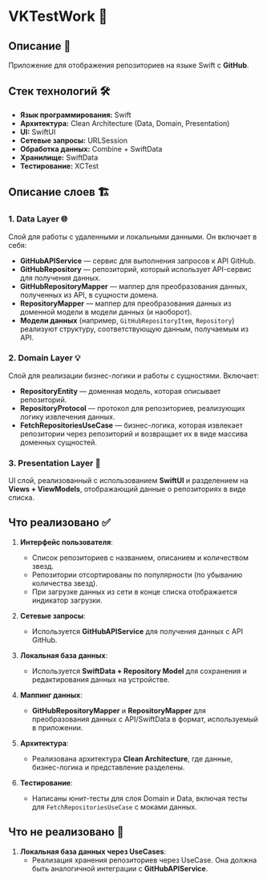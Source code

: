 # VKTestWork 🚀

## Описание 📜

Приложение для отображения репозиториев на языке Swift с **GitHub**.

## Стек технологий 🛠️

- **Язык программирования:** Swift
- **Архитектура:** Clean Architecture (Data, Domain, Presentation)
- **UI:** SwiftUI
- **Сетевые запросы:** URLSession
- **Обработка данных:** Combine + SwiftData
- **Хранилище:** SwiftData
- **Тестирование:** XCTest

## Описание слоев 🏗️

### 1. **Data Layer** 🌐
Слой для работы с удаленными и локальными данными. Он включает в себя:

- **GitHubAPIService** — сервис для выполнения запросов к API GitHub.
- **GitHubRepository** — репозиторий, который использует API-сервис для получения данных.
- **GitHubRepositoryMapper** — маппер для преобразования данных, полученных из API, в сущности домена.
- **RepositoryMapper** — маппер для преобразования данных из доменной модели в модели данных (и наоборот).
- **Модели данных** (например, `GitHubRepositoryItem`, `Repository`) реализуют структуру, соответствующую данным, получаемым из API.

### 2. **Domain Layer** 💡
Слой для реализации бизнес-логики и работы с сущностями. Включает:

- **RepositoryEntity** — доменная модель, которая описывает репозиторий.
- **RepositoryProtocol** — протокол для репозиториев, реализующих логику извлечения данных.
- **FetchRepositoriesUseCase** — бизнес-логика, которая извлекает репозитории через репозиторий и возвращает их в виде массива доменных сущностей.

### 3. **Presentation Layer** 🎨
UI слой, реализованный с использованием **SwiftUI** и разделением на **Views + ViewModels**, отображающий данные о репозиториях в виде списка.

## Что реализовано ✅

1. **Интерфейс пользователя**:
   - Список репозиториев с названием, описанием и количеством звезд.
   - Репозитории отсортированы по популярности (по убыванию количества звезд).
   - При загрузке данных из сети в конце списка отображается индикатор загрузки.

2. **Сетевые запросы**:
   - Используется **GitHubAPIService** для получения данных с API GitHub.
  
3. **Локальная база данных**:
   - Используется **SwiftData + Repository Model** для сохранения и редактирования данных на устройстве.

4. **Маппинг данных**:
   - **GitHubRepositoryMapper** и **RepositoryMapper** для преобразования данных с API/SwiftData в формат, используемый в приложении.

5. **Архитектура**:
   - Реализована архитектура **Clean Architecture**, где данные, бизнес-логика и представление разделены.

6. **Тестирование**:
   - Написаны юнит-тесты для слоя Domain и Data, включая тесты для `FetchRepositoriesUseCase` с моками данных.

## Что не реализовано 🛑

1. **Локальная база данных через UseCases**:
   - Реализация хранения репозиториев через UseCase. Она должна быть аналогичной интеграции с **GitHubAPIService**. 
